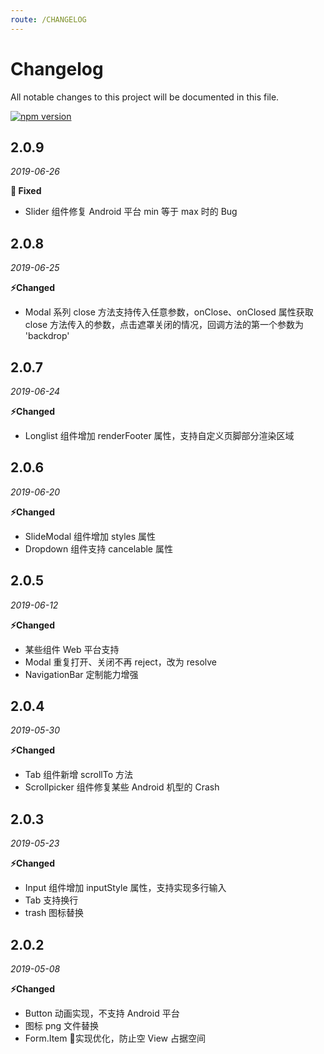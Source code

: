 ```yaml
---
route: /CHANGELOG
---
```


# Changelog
All notable changes to this project will be documented in this file.

[![npm version](https://img.shields.io/npm/v/beeshell.svg)](https://www.npmjs.com/package/beeshell)


## 2.0.9
*2019-06-26*

**🐛 Fixed**

- Slider 组件修复 Android 平台 min 等于 max 时的 Bug


## 2.0.8
*2019-06-25*

**⚡️Changed**

- Modal 系列 close 方法支持传入任意参数，onClose、onClosed 属性获取 close 方法传入的参数，点击遮罩关闭的情况，回调方法的第一个参数为 'backdrop'


## 2.0.7
*2019-06-24*

**⚡️Changed**

- Longlist 组件增加 renderFooter 属性，支持自定义页脚部分渲染区域


## 2.0.6
*2019-06-20*

**⚡️Changed**

- SlideModal 组件增加 styles 属性
- Dropdown 组件支持 cancelable 属性

## 2.0.5
*2019-06-12*

**⚡️Changed**

- 某些组件 Web 平台支持
- Modal 重复打开、关闭不再 reject，改为 resolve
- NavigationBar 定制能力增强

## 2.0.4
*2019-05-30*

**⚡️Changed**

- Tab 组件新增 scrollTo 方法
- Scrollpicker 组件修复某些 Android 机型的 Crash

## 2.0.3
*2019-05-23*

**⚡️Changed**

- Input 组件增加 inputStyle 属性，支持实现多行输入
- Tab 支持换行
- trash 图标替换

## 2.0.2
*2019-05-08*

**⚡️Changed**

- Button 动画实现，不支持 Android 平台
- 图标 png 文件替换
- Form.Item 实现优化，防止空 View 占据空间
